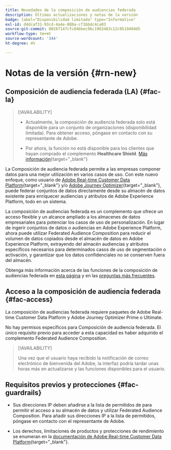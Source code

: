 ```yaml
---
title: Novedades de la composición de audiencias federada
description: Últimas actualizaciones y notas de la versión
badge: label="Disponibilidad limitada" type="Informative"
exl-id: d4dcaf31-93cd-4a4e-888a-cf1bbdc4ca03
source-git-commit: 00287147cfc84bbec9bc1982d83c12c951949dd5
workflow-type: tm+mt
source-wordcount: '344'
ht-degree: 4%

---
```


# Notas de la versión {#rn-new}

## Composición de audiencia federada (LA) {#fac-la}

>[!AVAILABILITY]
>
>* Actualmente, la composición de audiencia federada solo está disponible para un conjunto de organizaciones (disponibilidad limitada). Para obtener acceso, póngase en contacto con su representante de Adobe.
>
>* Por ahora, la función no está disponible para los clientes que hayan comprado el complemento **Healthcare Shield**. [Más información](https://experienceleague.adobe.com/en/docs/events/customer-data-management-voices-recordings/governance/healthcare-shield){target="_blank"}


La Composición de audiencia federada permite a las empresas componer datos para una mejor utilización en varios casos de uso. Con este nuevo enfoque, como usuario de [Adobe Real-time Customer Data Platform](https://experienceleague.adobe.com/en/docs/experience-platform/segmentation/home){target="_blank"} y/o [Adobe Journey Optimizer](https://experienceleague.adobe.com/es/docs/journey-optimizer/using/ajo-home){target="_blank"}, puede federar conjuntos de datos directamente desde su almacén de datos existente para enriquecer audiencias y atributos de Adobe Experience Platform, todo en un sistema.

La composición de audiencias federada es un complemento que ofrece un acceso flexible y un alcance ampliado a los almacenes de datos empresariales para potenciar los casos de uso de personalización.
En lugar de ingerir conjuntos de datos o audiencias en Adobe Experience Platform, ahora puede utilizar Federated Audience Composition para reducir el volumen de datos copiados desde el almacén de datos en Adobe Experience Platform, extrayendo del almacén audiencias y atributos específicos necesarios para determinados casos de uso de segmentación o activación, y garantizar que los datos confidenciales no se conserven fuera del almacén.

Obtenga más información acerca de las funciones de la composición de audiencias federada en [esta página](get-started.md) y en las [preguntas más frecuentes](get-started.md#faq).

## Acceso a la composición de audiencia federada {#fac-access}

La composición de audiencias federada requiere paquetes de Adobe Real-time Customer Data Platform y Adobe Journey Optimizer Prime o Ultimate.

No hay permisos específicos para Composición de audiencia federada. El único requisito previo para acceder a esta capacidad es haber adquirido el complemento Federated Audience Composition.

>[!AVAILABILITY]
>
>Una vez que el usuario haya recibido la notificación de correo electrónico de bienvenida del Adobe, la interfaz podría tardar unas horas más en actualizarse y las funciones disponibles para el usuario.
>

## Requisitos previos y protecciones {#fac-guardrails}

* Sus direcciones IP deben añadirse a la lista de permitidos de para permitir el acceso a su almacén de datos y utilizar Federated Audience Composition. Para añadir sus direcciones IP a la lista de permitidos, póngase en contacto con el representante de Adobe.

* Los derechos, limitaciones de productos y protecciones de rendimiento se enumeran en la [documentación de Adobe Real-time Customer Data Platform](https://experienceleague.adobe.com/en/docs/experience-platform/profile/guardrails){target="_blank"}.
